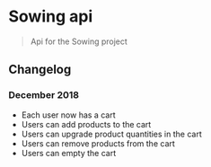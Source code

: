 # Sowing api

> Api for the Sowing project

## Changelog

### December 2018

- Each user now has a cart
- Users can add products to the cart
- Users can upgrade product quantities in the cart
- Users can remove products from the cart
- Users can empty the cart
